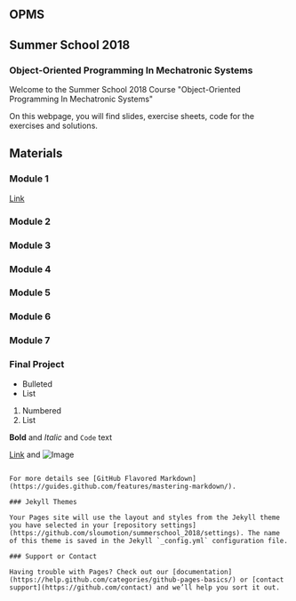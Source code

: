 ## OPMS
## Summer School 2018
### Object-Oriented Programming In Mechatronic Systems


Welcome to the Summer School 2018 Course "Object-Oriented Programming In Mechatronic Systems"

On this webpage, you will find slides, exercise sheets, code for the exercises and solutions.




## Materials

### Module 1

[Link](res/data.txt)

### Module 2
### Module 3
### Module 4
### Module 5
### Module 6
### Module 7
### Final Project


- Bulleted
- List

1. Numbered
2. List

**Bold** and _Italic_ and `Code` text

[Link](url) and ![Image](src)
```

For more details see [GitHub Flavored Markdown](https://guides.github.com/features/mastering-markdown/).

### Jekyll Themes

Your Pages site will use the layout and styles from the Jekyll theme you have selected in your [repository settings](https://github.com/sloumotion/summerschool_2018/settings). The name of this theme is saved in the Jekyll `_config.yml` configuration file.

### Support or Contact

Having trouble with Pages? Check out our [documentation](https://help.github.com/categories/github-pages-basics/) or [contact support](https://github.com/contact) and we’ll help you sort it out.

